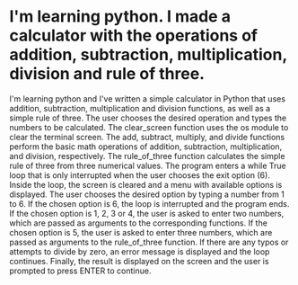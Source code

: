 # I'm learning python. I made a calculator with the operations of addition, subtraction, multiplication, division and rule of three.
I'm learning python and I've written a simple calculator in Python that uses addition, subtraction, multiplication and division functions, as well as a simple rule of three.
The user chooses the desired operation and types the numbers to be calculated.
The clear_screen function uses the os module to clear the terminal screen.
The add, subtract, multiply, and divide functions perform the basic math operations of addition, subtraction, multiplication, and division, respectively.
The rule_of_three function calculates the simple rule of three from three numerical values.
The program enters a while True loop that is only interrupted when the user chooses the exit option (6).
Inside the loop, the screen is cleared and a menu with available options is displayed.
The user chooses the desired option by typing a number from 1 to 6.
If the chosen option is 6, the loop is interrupted and the program ends.
If the chosen option is 1, 2, 3 or 4, the user is asked to enter two numbers, which are passed as arguments to the corresponding functions.
If the chosen option is 5, the user is asked to enter three numbers, which are passed as arguments to the rule_of_three function.
If there are any typos or attempts to divide by zero, an error message is displayed and the loop continues.
Finally, the result is displayed on the screen and the user is prompted to press ENTER to continue.
